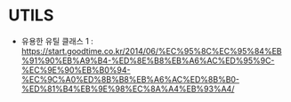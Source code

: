 # UTILS

 - 유용한 유틸 클래스 1 : https://start.goodtime.co.kr/2014/06/%EC%95%8C%EC%95%84%EB%91%90%EB%A9%B4-%ED%8E%B8%EB%A6%AC%ED%95%9C-%EC%9E%90%EB%B0%94-%EC%9C%A0%ED%8B%B8%EB%A6%AC%ED%8B%B0-%ED%81%B4%EB%9E%98%EC%8A%A4%EB%93%A4/

